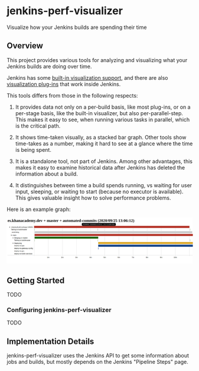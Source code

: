 # jenkins-perf-visualizer
Visualize how your Jenkins builds are spending their time

## Overview

This project provides various tools for analyzing and visualizing what
your Jenkins builds are doing over time.

Jenkins has some
[built-in visualization support](https://plugins.jenkins.io/pipeline-stage-view/),
 and there are also
[visualization plug-ins](https://wiki.jenkins.io/display/JENKINS/Yet+Another+Build+Visualizer+Plugin)
that work inside Jenkins.

This tools differs from those in the following respects:

1. It provides data not only on a per-build basis, like most plug-ins,
or on a per-stage basis, like the built-in visualizer, but also
per-parallel-step.  This makes it easy to see, when running various
tasks in parallel, which is the critical path.

2. It shows time-taken visually, as a stacked bar graph.  Other tools
show time-takes as a number, making it hard to see at a glance where
the time is being spent.

3. It is a standalone tool, not part of Jenkins.  Among other
advantages, this makes it easy to examine historical data after
Jenkins has deleted the information about a build.

4. It distinguishes between time a build spends running, vs waiting
for user input, sleeping, or waiting to start (because no executor is
available).  This gives valuable insight how to solve performance
problems.

Here is an example graph:

![visualization graph](https://github.com/Khan/jenkins-perf-visualizer/blob/master/example-graph.png?raw=true)

## Getting Started

TODO

### Configuring jenkins-perf-visualizer

TODO

## Implementation Details

jenkins-perf-visualizer uses the Jenkins API to get some information
about jobs and builds, but mostly depends on the Jenkins "Pipeline
Steps" page.
